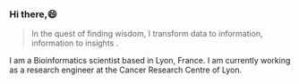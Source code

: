 ### Hi there,:smile:
<blockquote>
  <p> In the quest of finding wisdom, I transform data to information, information to insights .</p>
  <!-- <footer>—></footer> -->
</blockquote>

I am a Bioinformatics scientist based in Lyon, France. I am currently working as a research engineer at the Cancer Research Centre of Lyon.


